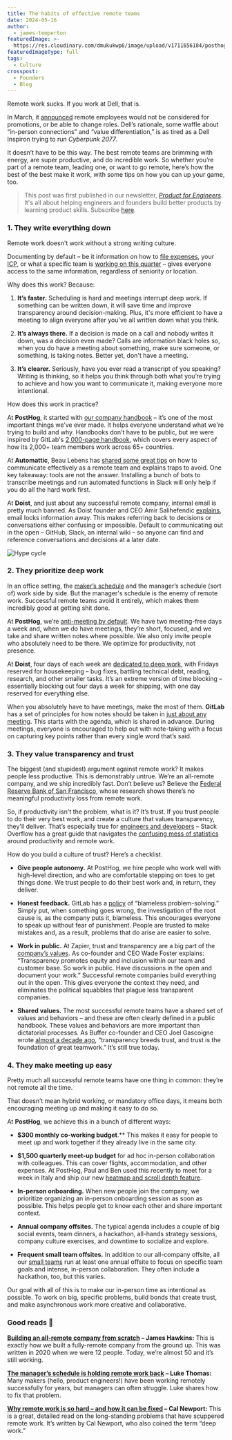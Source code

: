 ```yaml
---
title: The habits of effective remote teams
date: 2024-05-16
author:
  - james-temperton
featuredImage: >-
  https://res.cloudinary.com/dmukukwp6/image/upload/v1711656184/posthog.com/contents/images/newsletter/remote-work/remote_hog.png
featuredImageType: full
tags:
  - Culture
crosspost:
  - Founders
  - Blog
---
```


Remote work sucks. If you work at Dell, that is.

In March, it [announced](https://www.businessinsider.com/dell-remote-workers-promotion-return-office-push-flexible-work-2024-3) remote employees would not be considered for promotions, or be able to change roles. Dell’s rationale, some waffle about “in-person connections” and “value differentiation,” is as tired as a Dell Inspiron trying to run _Cyberpunk 2077_.

It doesn’t have to be this way. The best remote teams are brimming with energy, are super productive, and do incredible work. So whether you’re part of a remote team, leading one, or want to go remote, here’s how the best of the best make it work, with some tips on how you can up your game, too.

> This post was first published in our newsletter, [_Product for Engineers_](https://newsletter.posthog.com/). It's all about helping engineers and founders build better products by learning product skills. Subscribe [here](https://newsletter.posthog.com/).

### 1. They write everything down

Remote work doesn't work without a strong writing culture.

Documenting by default – be it information on how to [file expenses](/handbook/people/spending-money), your [ICP](/handbook/who-we-are-building-for), or what a specific team is [working on this quarter](/teams/product-analytics) – gives everyone access to the same information, regardless of seniority or location.

Why does this work? Because:

1. **It’s faster.** Scheduling is hard and meetings interrupt deep work. If something can be written down, it will save time and improve transparency around decision-making. Plus, it's more efficient to have a meeting to align everyone after you've all written down what you think.

2. **It’s always there.** If a decision is made on a call and nobody writes it down, was a decision even made? Calls are information black holes so, when you do have a meeting about something, make sure someone, or something, is taking notes. Better yet, don't have a meeting.

3. **It’s clearer.** Seriously, have you ever read a transcript of you speaking? Writing is thinking, so it helps you think through both what you’re trying to achieve and how you want to communicate it, making everyone more intentional.

How does this work in practice?

At **PostHog**, it started with [our company handbook](/handbook) – it’s one of the most important things we’ve ever made. It helps everyone understand what we're trying to build and why. Handbooks don't have to be public, but we were inspired by GitLab's [2,000-page handbook](https://handbook.gitlab.com/handbook/values/), which covers every aspect of how its 2,000+ team members work across 65+ countries.

At **Automattic**, Beau Lebens has [shared some great tips](https://beau.blog/2020/03/remote-work-at-scale/) on how to communicate effectively as a remote team and explains traps to avoid. One key takeaway: tools are not the answer. Installing a bunch of bots to transcribe meetings and run automated functions in Slack will only help if you do all the hard work first.

At **Doist**, and just about any successful remote company, internal email is pretty much banned. As Doist founder and CEO Amir Salihefendic [explains](https://async.twist.com/asynchronous-communication/), email locks information away. This makes referring back to decisions or conversations either confusing or impossible. Default to communicating out in the open – GitHub, Slack, an internal wiki – so anyone can find and reference conversations and decisions at a later date.

![Hype cycle](https://res.cloudinary.com/dmukukwp6/image/upload/v1715266314/posthog.com/contents/blog/hype-cycle-1.png)

### 2. They prioritize deep work

In an office setting, the [maker’s schedule](https://www.paulgraham.com/makersschedule.html) and the manager’s schedule (sort of) work side by side. But the manager's schedule is the enemy of remote work. Successful remote teams avoid it entirely, which makes them incredibly good at getting shit done.

At **PostHog**, we’re [anti-meeting by default](/blog/meetings). We have two meeting-free days a week and, when we do have meetings, they’re short, focused, and we take and share written notes where possible. We also only invite people who absolutely need to be there. We optimize for productivity, not presence.

At **Doist**, four days of each week are [dedicated to deep work](https://async.twist.com/heroes-housekeeping-days/), with Fridays reserved for housekeeping – bug fixes, battling technical debt, reading, research, and other smaller tasks. It’s an extreme version of time blocking – essentially blocking out four days a week for shipping, with one day reserved for everything else.

When you absolutely have to have meetings, make the most of them. **GitLab** has a set of principles for how notes should be taken in [just about any meeting](https://handbook.gitlab.com/handbook/communication/#smart-note-taking-in-meetings). This starts with the agenda, which is shared in advance. During meetings, everyone is encouraged to help out with note-taking with a focus on capturing key points rather than every single word that’s said.

<NewsletterForm />

### 3. They value transparency and trust

The biggest (and stupidest) argument against remote work? It makes people less productive. This is demonstrably untrue. We’re an all-remote company, and we ship incredibly fast. Don’t believe us? Believe the [Federal Reserve Bank of San Francisco](https://www.frbsf.org/research-and-insights/publications/economic-letter/2024/01/does-working-from-home-boost-productivity-growth/), whose research shows there’s no meaningful productivity loss from remote work.

So, if productivity isn't the problem, what is it? It’s trust. If you trust people to do their very best work, and create a culture that values transparency, they'll deliver. That’s especially true for [engineers and developers](https://www.shakebugs.com/blog/why-let-developers-work-remotely/) – Stack Overflow has a great guide that navigates the [confusing mess of statistics](https://stackoverflow.blog/2023/11/27/are-remote-workers-more-productive-that-s-the-wrong-question/) around productivity and remote work.

How do you build a culture of trust? Here’s a checklist.

* **Give people autonomy.** At PostHog, we hire people who work well with high-level direction, and who are comfortable stepping on toes to get things done. We trust people to do their best work and, in return, they deliver.

* **Honest feedback.** GitLab has a [policy](https://handbook.gitlab.com/handbook/values/) of “blameless problem-solving.” Simply put, when something goes wrong, the investigation of the root cause is, as the company puts it, blameless. This encourages everyone to speak up without fear of punishment. People are trusted to make mistakes and, as a result, problems that do arise are easier to solve.

* **Work in public.** At Zapier, trust and transparency are a big part of the [company’s values](https://zapier.com/jobs/culture-and-values-at-zapier). As co-founder and CEO Wade Foster explains: “Transparency promotes equity and inclusion within our team and customer base. So work in public. Have discussions in the open and document your work.” Successful remote companies build everything out in the open. This gives everyone the context they need, and eliminates the political squabbles that plague less transparent companies.

* **Shared values.** The most successful remote teams have a shared set of values and behaviors – and these are often clearly defined in a public handbook. These values and behaviors are more important than dictatorial processes. As Buffer co-founder and CEO Joel Gascoigne wrote [almost a decade ago](https://buffer.com/resources/why-transparency/), “transparency breeds trust, and trust is the foundation of great teamwork.” It’s still true today.

### 4. They make meeting up easy

Pretty much all successful remote teams have one thing in common: they’re not remote all the time.

That doesn’t mean hybrid working, or mandatory office days, it means both encouraging meeting up and making it easy to do so.

At **PostHog**, we achieve this in a bunch of different ways:

* **$300 monthly co-working budget**.** This makes it easy for people to meet up and work together if they already live in the same city.

* **$1,500 quarterly meet-up budget** for ad hoc in-person collaboration with colleagues. This can cover flights, accommodation, and other expenses. At PostHog, Paul and Ben used this recently to meet for a week in Italy and ship our new [heatmap and scroll depth feature](/changelog/2024#mouse-and-scroll-depth-tracking-launched).

* **In-person onboarding.** When new people join the company, we prioritize organizing an in-person onboarding session as soon as possible. This helps people get to know each other and share important context.

* **Annual company offsites.** The typical agenda includes a couple of big social events, team dinners, a hackathon, all-hands strategy sessions, company culture exercises, and downtime to socialize and explore.

* **Frequent small team offsites.** In addition to our all-company offsite, all our [small teams](/handbook/team-structure) run at least one annual offsite to focus on specific team goals and intense, in-person collaboration. They often include a hackathon, too, but this varies.

Our goal with all of this is to make our in-person time as intentional as possible. To work on big, specific problems, build bonds that create trust, and make asynchronous work more creative and collaborative.

### Good reads 📖

**[Building an all-remote company from scratch](/founders/remote-culture) – James Hawkins:** This is exactly how we built a fully-remote company from the ground up. This was written in 2020 when we were 12 people. Today, we’re almost 50 and it’s still working.

**[The manager’s schedule is holding remote work back](https://marker.medium.com/the-managers-schedule-is-holding-remote-work-back-f9c1302ac6f3) – Luke Thomas:** Many makers (hello, product engineers!) have been working remotely successfully for years, but managers can often struggle. Luke shares how to fix that problem.

**[Why remote work is so hard – and how it can be fixed](https://www.newyorker.com/culture/annals-of-inquiry/can-remote-work-be-fixed) – Cal Newport:** This is a great, detailed read on the long-standing problems that have scuppered remote work. It’s written by Cal Newport, who also coined the term “deep work.”

<NewsletterForm />

